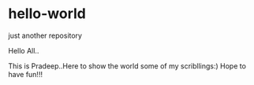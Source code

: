 # hello-world
just another repository

Hello All..

This is Pradeep..Here to show the world some of my scribllings:) 
Hope to have fun!!!
